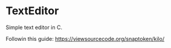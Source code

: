 # TextEditor
Simple text editor in C.

Followin this guide:
https://viewsourcecode.org/snaptoken/kilo/

